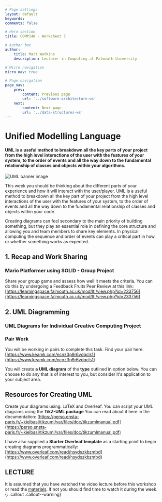 ```yaml
---
# Page settings
layout: default
keywords:
comments: false

# Hero section
title: COMP140 - Worksheet 3

# Author box
author:
    title: Matt Watkins
    description: Lecturer in Computing at Falmouth University

# Micro navigation
micro_nav: true

# Page navigation
page_nav:
    prev:
        content: Previous page
        url: '../software-architecture-ws'
    next:
        content: Next page
        url: '../data-structures-ws'
---
```


# Unified Modelling Language

#### **UML** is a useful method to breakdown all the key parts of your project from the high level **interactions** of the **user** with the **features** of your **system**, to the **order** of **events** and all the way down to the fundamental relationship of **classes** and **objects** within your **algorithms**.

![UML banner image](../images/uml-workshop-banner)


This week you should be thinking about the different parts of your experience and how it will
interact with the user/player. UML is a useful method to breakdown all the key part of your
project from the high level interactions of the user with the features of your system, to the order of events and all the way down to the fundamental relationship of classes and objects within your code.

Creating diagrams can feel secondary to the main priority of building something, but they play an essential role in defining the core structure and allowing you and team members to share key elements. In physical computing the sequence and order of events can play a critical part in how or whether something works as expected.


## 1. Recap and Work Sharing
### Mario Platformer using SOLID - Group Project

Share your group game and assess how well it meets the criteria.
You can do this by undergoing a Feedback Fruits Peer Review at this link:
[https://learningspace.falmouth.ac.uk/mod/lti/view.php?id=233756](https://learningspace.falmouth.ac.uk/mod/lti/view.php?id=233756)

## 2. UML Diagramming
### UML Diagrams for Individual Creative Computing Project

### Pair Work
You will be working in pairs to complete this task.
Find your pair here: [https://www.keamk.com/ncnz3p9r6vdqcls1](https://www.keamk.com/ncnz3p9r6vdqcls1)

You will create **a UML diagram** of the **type** outlined in option below. You can choose to do any  that is of interest to you, but consider it's application to your subject area.


## Resources for Creating UML

Create your diagrams using. LaTeX and Overleaf. You can script your UML diagrams using the **TikZ-UML package** You can read about it here in the documentation:
 [https://perso.ensta-paris.fr/~kielbasi/tikzuml/var/files/doc/tikzumlmanual.pdf](https://perso.ensta-paris.fr/~kielbasi/tikzuml/var/files/doc/tikzumlmanual.pdf)
 
 I have also supplied a **Starter Overleaf template** as a starting point to begin creating diagrams programmatically:
[https://www.overleaf.com/read/hsydszkbzmbd](https://www.overleaf.com/read/hsydszkbzmbd)

## LECTURE

It is assumed that you have watched the video lecture before this workshop or read the [materials](uml-lm). If not you should find time to watch it during the week. 
{: .callout .callout--warning}


<!--stackedit_data:
eyJoaXN0b3J5IjpbMjAzOTc1OTc4NCwtMzg3NDE1ODQ1LC0xND
QyMTU4ODQsNDc1MTk1NTExLC0xMTAzMjI5OTE5LDEyMjQzNjk3
MDMsLTE1MDExOTI5ODFdfQ==
-->